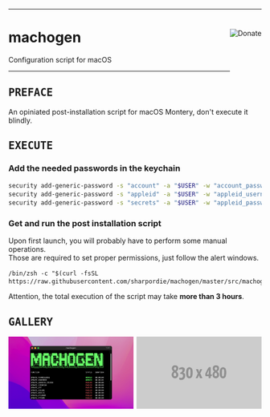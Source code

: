 <hr><div>
<a href="https://ko-fi.com/sharpordie" target="_blank"><img align="right" height="91px" alt="Donate" src="https://user-images.githubusercontent.com/72373746/204102533-cc38d6db-cdd6-471b-ad08-1b6d5f7ea96f.png"></a>
<h1>machogen</h1>
<p>Configuration script for macOS</p>
</div><hr>

<h2><samp>PREFACE</samp></h2>

An opiniated post-installation script for macOS Montery, don't execute it blindly.

<h2><samp>EXECUTE</samp></h2>

### Add the needed passwords in the keychain

```sh
security add-generic-password -s "account" -a "$USER" -w "account_password"
security add-generic-password -s "appleid" -a "$USER" -w "appleid_username"
security add-generic-password -s "secrets" -a "$USER" -w "appleid_password"
```

### Get and run the post installation script

Upon first launch, you will probably have to perform some manual operations.  
Those are required to set proper permissions, just follow the alert windows.

```shell
/bin/zsh -c "$(curl -fsSL https://raw.githubusercontent.com/sharpordie/machogen/master/src/machogen.sh)"
```

Attention, the total execution of the script may take **more than 3 hours**.

<h2><samp>GALLERY</samp></h2>

<a href="assets/img1.png"><img src="assets/img1.png" width="49.5%"/></a><a><img src="assets/none.png" width="1%"/></a><a href="assets/img2.png"><img src="assets/img2.png" width="49.5%"/></a>
